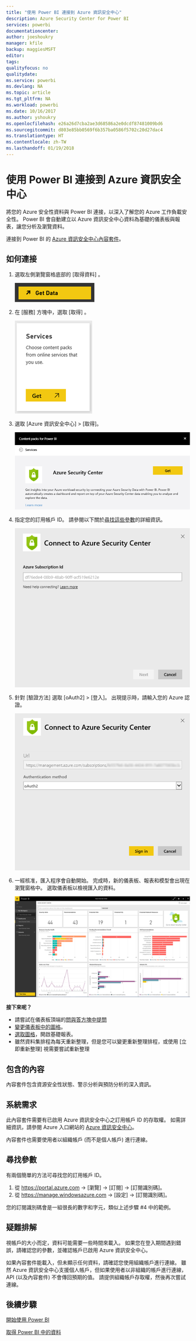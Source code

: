```yaml
---
title: "使用 Power BI 連接到 Azure 資訊安全中心"
description: Azure Security Center for Power BI
services: powerbi
documentationcenter: 
author: joeshoukry
manager: kfile
backup: maggiesMSFT
editor: 
tags: 
qualityfocus: no
qualitydate: 
ms.service: powerbi
ms.devlang: NA
ms.topic: article
ms.tgt_pltfrm: NA
ms.workload: powerbi
ms.date: 10/16/2017
ms.author: yshoukry
ms.openlocfilehash: e26a26d7cba2ae3d68586a2e0dcdf87481009bd6
ms.sourcegitcommit: d803e85bb0569f6b357ba0586f5702c20d27dac4
ms.translationtype: HT
ms.contentlocale: zh-TW
ms.lasthandoff: 01/19/2018
---
```

# <a name="connect-to-azure-security-center-with-power-bi"></a>使用 Power BI 連接到 Azure 資訊安全中心
將您的 Azure 安全性資料與 Power BI 連接，以深入了解您的 Azure 工作負載安全性。 Power BI 會自動建立以 Azure 資訊安全中心資料為基礎的儀表板與報表，讓您分析及瀏覽資料。

連接到 Power BI 的 [Azure 資訊安全中心內容套件](https://app.powerbi.com/getdata/services/azure-security-center)。

## <a name="how-to-connect"></a>如何連接
1. 選取左側瀏覽窗格底部的 [取得資料]  。
   
   ![](media/service-connect-to-azure-security-center/getdata.png)
2. 在 [服務]  方塊中，選取 [取得] 。
   
   ![](media/service-connect-to-azure-security-center/services.png)
3. 選取 [Azure 資訊安全中心] \> [取得]。
   
   ![](media/service-connect-to-azure-security-center/asc.png)
4. 指定您的訂用帳戶 ID。 請參閱以下關於[尋找這些參數](#FindingParams)的詳細資訊。
   
   ![](media/service-connect-to-azure-security-center/params.png)
5. 針對 [驗證方法] 選取 [oAuth2] \> [登入]。 出現提示時，請輸入您的 Azure 認證。
   
    ![](media/service-connect-to-azure-security-center/creds.png)
6. 一經核准，匯入程序會自動開始。 完成時，新的儀表板、報表和模型會出現在瀏覽窗格中。 選取儀表板以檢視匯入的資料。
   
     ![](media/service-connect-to-azure-security-center/dashboard.png)

**接下來呢？**

* 請嘗試在儀表板頂端的[問與答方塊中提問](power-bi-q-and-a.md)
* [變更儀表板中的圖格](service-dashboard-edit-tile.md)。
* [選取圖格](service-dashboard-tiles.md)，開啟基礎報表。
* 雖然資料集排程為每天重新整理，但是您可以變更重新整理排程，或使用 [立即重新整理] 視需要嘗試重新整理

## <a name="whats-included"></a>包含的內容
內容套件包含資源安全性狀態、警示分析與預防分析的深入資訊。

## <a name="system-requirements"></a>系統需求
此內容套件需要有已啟用 Azure 資訊安全中心之訂用帳戶 ID 的存取權。 如需詳細資訊，請參閱 Azure 入口網站的 [Azure 資訊安全中心](https://portal.azure.com/#blade/Microsoft_Azure_Security/SecurityDashboardStartBladeV2)。

內容套件也需要使用者以組織帳戶 (而不是個人帳戶) 進行連線。

<a name="FindingParams"></a>

## <a name="finding-parameters"></a>尋找參數
有兩個簡單的方法可尋找您的訂用帳戶 ID。

1. 從 https://portal.azure.com -&gt; [瀏覽] -&gt; [訂閱] -&gt; [訂閱識別碼]。
2. 從 https://manage.windowsazure.com -&gt; [設定] -&gt; [訂閱識別碼]。

您的訂閱識別碼會是一組很長的數字和字元，類似上述步驟 \#4 中的範例。 

## <a name="troubleshooting"></a>疑難排解
視帳戶的大小而定，資料可能需要一些時間來載入。 如果您在登入期間遇到錯誤，請確認您的參數，並確認帳戶已啟用 Azure 資訊安全中心。

如果內容套件能載入，但未顯示任何資料，請確認您使用組織帳戶進行連線。 雖然 Azure 資訊安全中心支援個人帳戶，但如果使用者以非組織的帳戶進行連線，API (以及內容套件) 不會傳回預期的值。 請提供組織帳戶存取權，然後再次嘗試連線。

## <a name="next-steps"></a>後續步驟
[開始使用 Power BI](service-get-started.md)

[取得 Power BI 中的資料](service-get-data.md)

